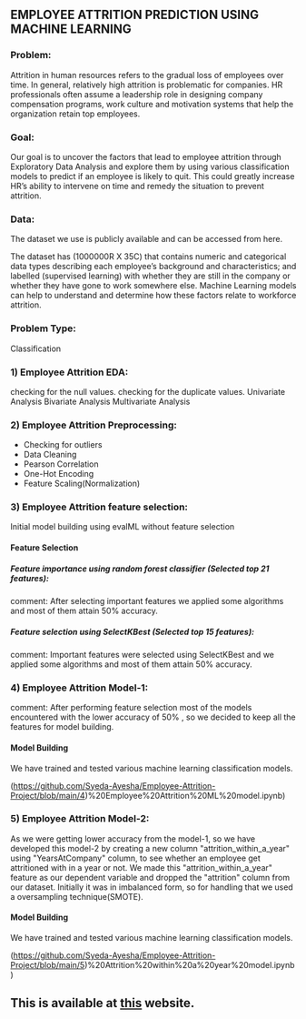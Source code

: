 ## EMPLOYEE ATTRITION PREDICTION USING MACHINE LEARNING
### Problem:
Attrition in human resources refers to the gradual loss of employees over time. In general, relatively high attrition is problematic for companies. HR professionals often assume a leadership role in designing company compensation programs, work culture and motivation systems that help the organization retain top employees.

### Goal:
Our goal is to uncover the factors that lead to employee attrition through Exploratory Data Analysis and explore them by using various classification models to predict if an employee is likely to quit. This could greatly increase HR’s ability to intervene on time and remedy the situation to prevent attrition.

### Data:
The dataset we use is publicly available and can be accessed from here.

The dataset has (1000000R X 35C) that contains numeric and categorical data types describing each employee’s background and characteristics; and labelled (supervised learning) with whether they are still in the company or whether they have gone to work somewhere else. Machine Learning models can help to understand and determine how these factors relate to workforce attrition.

### Problem Type:
Classification

### 1) Employee Attrition EDA:
checking for the null values.
checking for the duplicate values.
Univariate Analysis
Bivariate Analysis
Multivariate Analysis
### 2) Employee Attrition Preprocessing:
* Checking for outliers
* Data Cleaning
* Pearson Correlation
* One-Hot Encoding
* Feature Scaling(Normalization)
### 3) Employee Attrition feature selection:
Initial model building using evalML without feature selection
#### Feature Selection
##### Feature importance using random forest classifier (Selected top 21 features):
comment: After selecting important features we applied some algorithms and most of them attain 50% accuracy.

##### Feature selection using SelectKBest (Selected top 15 features):
comment: Important features were selected using SelectKBest and we applied some algorithms and most of them attain 50% accuracy.

### 4) Employee Attrition Model-1:
comment: After performing feature selection most of the models encountered with the lower accuracy of 50% , so we decided to keep all the features for model building.

#### Model Building
We have trained and tested various machine learning classification models.

(https://github.com/Syeda-Ayesha/Employee-Attrition-Project/blob/main/4)%20Employee%20Attrition%20ML%20model.ipynb)

### 5) Employee Attrition Model-2:
As we were getting lower accuracy from the model-1, so we have developed this model-2 by creating a new column "attrition_within_a_year" using "YearsAtCompany" column, to see whether an employee get attritioned with in a year or not. We made this "attrition_within_a_year" feature as our dependent variable and dropped the "attrition" column from our dataset. Initially it was in imbalanced form, so for handling that we used a oversampling technique(SMOTE).

#### Model Building
We have trained and tested various machine learning classification models.

(https://github.com/Syeda-Ayesha/Employee-Attrition-Project/blob/main/5)%20Attrition%20within%20a%20year%20model.ipynb)

## This is available at [this](https://syeda-ayesha-employee-attrition-project-empmodel-s0n5cv.streamlit.app/) website.
